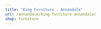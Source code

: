 ```yaml
---
title: "King Furniture - Annandale"
url: /annandale/king-furniture-annandale/
shop: furniture
---
```

